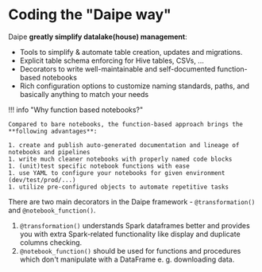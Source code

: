 # Coding the "Daipe way"

Daipe **greatly simplify datalake(house) management**: 

* Tools to simplify & automate table creation, updates and migrations.
* Explicit table schema enforcing for Hive tables, CSVs, ...
* Decorators to write well-maintainable and self-documented function-based notebooks
* Rich configuration options to customize naming standards, paths, and basically anything to match your needs

!!! info "Why function based notebooks?"

    Compared to bare notebooks, the function-based approach brings the **following advantages**: 
    
    1. create and publish auto-generated documentation and lineage of notebooks and pipelines 
    1. write much cleaner notebooks with properly named code blocks
    1. (unit)test specific notebook functions with ease
    1. use YAML to configure your notebooks for given environment (dev/test/prod/...)
    1. utilize pre-configured objects to automate repetitive tasks


There are two main decorators in the Daipe framework - `@transformation()` and `@notebook_function()`.

1. `@transformation()` understands Spark dataframes better and provides you with extra Spark-related functionality like display and duplicate columns checking.
1. `@notebook_function()` should be used for functions and procedures which don't manipulate with a DataFrame e. g. downloading data.

